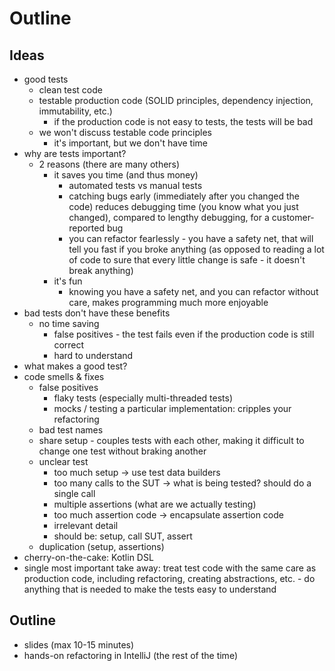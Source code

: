 # Outline

## Ideas
* good tests
  * clean test code
  * testable production code (SOLID principles, dependency injection, immutability, etc.)
    * if the production code is not easy to tests, the tests will be bad
  * we won't discuss testable code principles
    * it's important, but we don't have time
* why are tests important?
  * 2 reasons (there are many others)
    * it saves you time (and thus money)
      * automated tests vs manual tests
      * catching bugs early (immediately after you changed the code) reduces debugging time (you know what you just changed), compared to lengthy debugging, for a customer-reported bug
      * you can refactor fearlessly - you have a safety net, that will tell you fast if you broke anything (as opposed to reading a lot of code to sure that every little change is safe - it doesn't break anything)
    * it's fun
        * knowing you have a safety net, and you can refactor without care, makes programming much more enjoyable
* bad tests don't have these benefits
  * no time saving
    * false positives - the test fails even if the production code is still correct
    * hard to understand
* what makes a good test?
* code smells & fixes
  * false positives
    * flaky tests (especially multi-threaded tests)
    * mocks / testing a particular implementation: cripples your refactoring
  * bad test names
  * share setup - couples tests with each other, making it difficult to change one test without braking another
  * unclear test
    * too much setup -> use test data builders
    * too many calls to the SUT -> what is being tested? should do a single call
    * multiple assertions (what are we actually testing)
    * too much assertion code -> encapsulate assertion code
    * irrelevant detail
    * should be: setup, call SUT, assert
  * duplication (setup, assertions)
* cherry-on-the-cake: Kotlin DSL
* single most important take away: treat test code with the same care as production code, including refactoring, creating abstractions, etc. - do anything that is needed to make the tests easy to understand


## Outline
* slides (max 10-15 minutes)
* hands-on refactoring in IntelliJ (the rest of the time)
